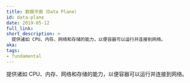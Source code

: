 ```yaml
---
title: 数据平面（Data Plane）
id: data-plane
date: 2019-05-12
full_link:
short_description: >
  提供诸如 CPU、内存、网络和存储的能力，以便容器可以运行并连接到网络。
aka:
tags:
- fundamental
---
```


提供诸如 CPU、内存、网络和存储的能力，以便容器可以运行并连接到网络。
